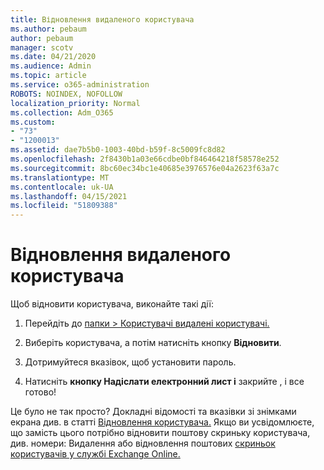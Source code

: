 ```yaml
---
title: Відновлення видаленого користувача
ms.author: pebaum
author: pebaum
manager: scotv
ms.date: 04/21/2020
ms.audience: Admin
ms.topic: article
ms.service: o365-administration
ROBOTS: NOINDEX, NOFOLLOW
localization_priority: Normal
ms.collection: Adm_O365
ms.custom:
- "73"
- "1200013"
ms.assetid: dae7b5b0-1003-40bd-b59f-8c5009fc8d82
ms.openlocfilehash: 2f8430b1a03e66cdbe0bf846464218f58578e252
ms.sourcegitcommit: 8bc60ec34bc1e40685e3976576e04a2623f63a7c
ms.translationtype: MT
ms.contentlocale: uk-UA
ms.lasthandoff: 04/15/2021
ms.locfileid: "51809388"
---
```

# <a name="restore-a-deleted-user"></a>Відновлення видаленого користувача

Щоб відновити користувача, виконайте такі дії:
  
1. Перейдіть до [папки \> Користувачі видалені користувачі.](https://admin.microsoft.com/adminportal/home#/deletedusers)

2. Виберіть користувача, а потім натисніть кнопку **Відновити**.

3. Дотримуйтеся вказівок, щоб установити пароль.

4. Натисніть **кнопку Надіслати електронний лист і** закрийте , і все готово!

Це було не так просто? Докладні відомості та вказівки зі знімками екрана див. в статті [Відновлення користувача.](https://docs.microsoft.com/microsoft-365/admin/add-users/restore-user) Якщо ви усвідомлюєте, що замість цього потрібно відновити поштову скриньку користувача, див. номери: Видалення або відновлення поштових [скриньок користувачів у службі Exchange Online.](https://docs.microsoft.com/exchange/recipients-in-exchange-online/delete-or-restore-mailboxes)
